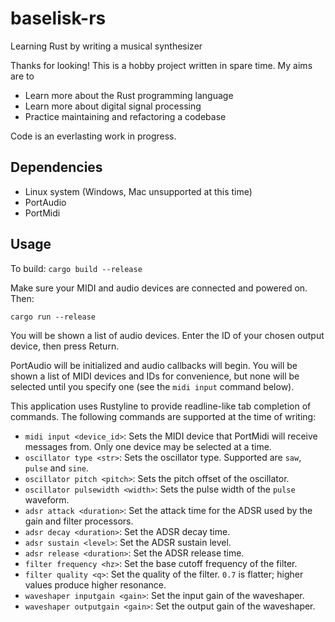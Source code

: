 # baselisk-rs
Learning Rust by writing a musical synthesizer

Thanks for looking! This is a hobby project written in spare time. My aims are to

* Learn more about the Rust programming language
* Learn more about digital signal processing
* Practice maintaining and refactoring a codebase

Code is an everlasting work in progress.

## Dependencies

- Linux system (Windows, Mac unsupported at this time)
- PortAudio
- PortMidi

## Usage

To build: `cargo build --release`

Make sure your MIDI and audio devices are connected and powered on. Then:

`cargo run --release`

You will be shown a list of audio devices. Enter the ID of your chosen output device, then press Return.

PortAudio will be initialized and audio callbacks will begin. You will be shown a list of MIDI devices and IDs for convenience, but none will be selected until you specify one (see the `midi input` command below).

This application uses Rustyline to provide readline-like tab completion of commands. The following commands are supported at the time of writing:

- `midi input <device_id>`: Sets the MIDI device that PortMidi will receive messages from. Only one device may be selected at a time.
- `oscillator type <str>`: Sets the oscillator type. Supported are `saw`, `pulse` and `sine`.
- `oscillator pitch <pitch>`: Sets the pitch offset of the oscillator.
- `oscillator pulsewidth <width>`: Sets the pulse width of the `pulse` waveform.
- `adsr attack <duration>`: Set the attack time for the ADSR used by the gain and filter processors.
- `adsr decay <duration>`: Set the ADSR decay time.
- `adsr sustain <level>`: Set the ADSR sustain level.
- `adsr release <duration>`: Set the ADSR release time.
- `filter frequency <hz>`: Set the base cutoff frequency of the filter.
- `filter quality <q>`: Set the quality of the filter. `0.7` is flatter; higher values produce higher resonance.
- `waveshaper inputgain <gain>`: Set the input gain of the waveshaper.
- `waveshaper outputgain <gain>`: Set the output gain of the waveshaper.
